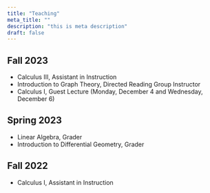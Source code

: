 ```yaml
---
title: "Teaching"
meta_title: ""
description: "this is meta description"
draft: false
---
```


## Fall 2023

- Calculus III, Assistant in Instruction
- Introduction to Graph Theory, Directed Reading Group Instructor
- Calculus I, Guest Lecture (Monday, December 4 and Wednesday, December 6)

## Spring 2023

- Linear Algebra, Grader
- Introduction to Differential Geometry, Grader

## Fall 2022

- Calculus I, Assistant in Instruction
